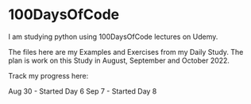 # 100DaysOfCode
I am studying python using 100DaysOfCode lectures on Udemy.

The files here are my Examples and Exercises from my Daily Study.
The plan is work on this Study in August, September and October 2022.

Track my progress here:

Aug 30 - Started Day 6
Sep 7 - Started Day 8
